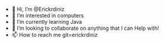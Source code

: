 - 👋 Hi, I’m @Erickrdiniz
- 👀 I’m interested in computers
- 🌱 I’m currently learning Java
- 💞️ I’m looking to collaborate on anything that I can Help with!
- 📫 How to reach me git=erickrdiniz

<!---
Erickrdiniz/Erickrdiniz is a ✨ special ✨ repository because its `README.md` (this file) appears on your GitHub profile.
You can click the Preview link to take a look at your changes.
--->
